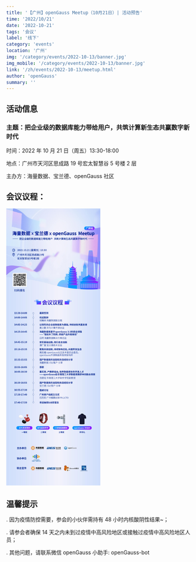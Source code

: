 ```yaml
---
title: '【广州】openGauss Meetup（10月21日）| 活动预告'
time: '2022/10/21'
date: '2022-10-21'
tags: '会议'
label: '线下'
category: 'events'
location: '广州'
img: '/category/events/2022-10-13/banner.jpg'
img_mobile: '/category/events/2022-10-13/banner.jpg'
link: '/zh/events/2022-10-13/meetup.html'
author: 'openGauss'
summary: ''
---
```


## 活动信息

### 主题：把企业级的数据库能力带给用户，共筑计算新生态共赢数字新时代

时间：2022 年 10 月 21 日（周五）13:30-18:00

地点：广州市天河区思成路 19 号宏太智慧谷 5 号楼 2 层

主办方：海量数据、宝兰德、openGauss 社区

## 会议议程：

<img src="./poster.jpg" style="width: 50%">

## 温馨提示

. 因为疫情防控需要，参会的小伙伴需持有 48 小时内核酸阴性结果~；

. 请参会者确保 14 天之内未到过疫情中高风险地区或接触过疫情中高风险地区人员；

. 其他问题，请联系微信 openGauss 小助手: openGauss-bot
